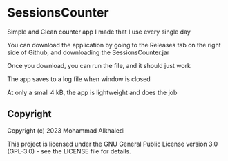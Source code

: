 # SessionsCounter

Simple and Clean counter app I made that I use every single day

You can download the application by going to the Releases tab on the right side of Github, and downloading the SessionsCounter.jar

Once you download, you can run the file, and it should just work

The app saves to a log file when window is closed

At only a small 4 kB, the app is lightweight and does the job

## Copyright

Copyright (c) 2023 Mohammad Alkhaledi

This project is licensed under the GNU General Public License version 3.0 (GPL-3.0) - see the LICENSE file for details.

